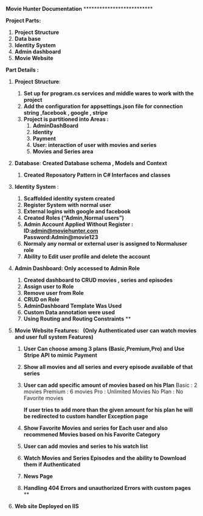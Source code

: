 **Movie Hunter Documentation**
 		**************************

**Project Parts:**

1. **Project Structure**  
1. **Data base** 
1. **Identity System** 
1. **Admin dashboard**
1. **Movie Website**

**Part Details :** 

1. **Project Structure**: 
   1. **Set up for program.cs services and middle wares to work with the project**
   1. **Add the configuration for appsettings.json file for connection string ,facebook , google , stripe** 
   1. **Project is  partitioned into Areas :**
      1. **AdminDashBoard**
      1. **Identity**
      1. **Payment**
      1. **User: interaction of user with movies and series**
      1. **Movies and Series area**

1. **Database**: 
      **Created Database schema , Models and Context** 
   1. **Created Reposatory Pattern in C# Interfaces and classes** 



1. **Identity System** :
   1. **Scaffolded identity system created**
   1. **Register System with normal user** 
   1. **External logins with google and facebook** 
   1. **Created Roles (“Admin,Normal users”)**
   1. **Admin Account Applied Without Register :
      ID:admin@moviehunter.com	
      Password:Admin@movie123**  
   1. **Normaly any normal or external user is assigned to Normaluser role** 
   1. **Ability to Edit user profile and delete the account**

1. **Admin Dashboard:
   Only  accessed to Admin Role** 
   1. **Created dashboard to CRUD movies , series and episodes** 
   1. **Assign user to Role**
   1. **Remove user from Role**
   1. **CRUD on  Role**
   1. **AdminDashboard Template Was Used**
   1. **Custom Data annotation were used**
   1. **Using Routing and Routing Constraints**
**

1. **Movie Website Features:
   ` `(Only Authenticated user can watch movies and user full system Features)**
   1. **User Can choose among 3 plans (Basic,Premium,Pro) and Use Stripe API to mimic Payment** 
   1. **Show all movies and all series and every episode available of that series** 
   1. **User can add  specific amount of movies based on his Plan** 
      Basic : 2 movies
      Premium : 6 movies
      Pro : Unlimited Movies
      No Plan : No Favorite movies

      **If user tries to add more than the given amount for his plan he will be redirected to custom handler Exception page**
   1. **Show Favorite Movies and series for Each user and also recommened Movies based on his Favorite Category**
   1. **User can add movies and series to his watch list**
   1. **Watch Movies and Series Episodes and the ability to Download them if Authenticated**
   1. **News Page** 
   1. **Handling 404 Errors and unauthorized Errors with custom pages**
**
1. **Web site Deployed on IIS**


